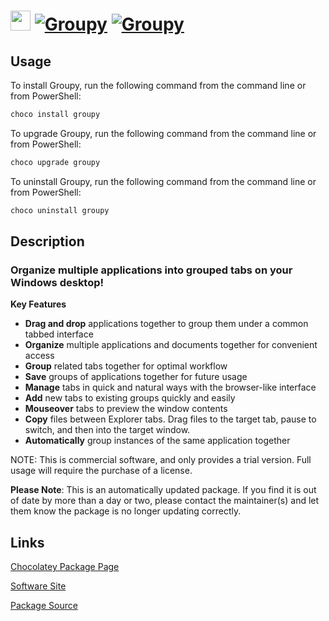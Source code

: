 ﻿# <img src="https://rawcdn.githack.com/virtualex-itv/chocolatey-packages/c70ce66a5e90c9f91dc924c6c48bee6322ec44f9/icons/groupy.png" width="32" height="32"/> [![Groupy](https://img.shields.io/chocolatey/v/groupy.svg?label=Groupy)](https://community.chocolatey.org/packages/groupy) [![Groupy](https://img.shields.io/chocolatey/dt/groupy.svg)](https://community.chocolatey.org/packages/groupy)

## Usage

To install Groupy, run the following command from the command line or from PowerShell:

```powershell
choco install groupy
```

To upgrade Groupy, run the following command from the command line or from PowerShell:

```powershell
choco upgrade groupy
```

To uninstall Groupy, run the following command from the command line or from PowerShell:

```powershell
choco uninstall groupy
```

## Description

### Organize multiple applications into grouped tabs on your Windows desktop!

**Key Features**

* **Drag and drop** applications together to group them under a common tabbed interface
* **Organize** multiple applications and documents together for convenient access
* **Group** related tabs together for optimal workflow
* **Save** groups of applications together for future usage
* **Manage** tabs in quick and natural ways with the browser-like interface
* **Add** new tabs to existing groups quickly and easily
* **Mouseover** tabs to preview the window contents
* **Copy** files between Explorer tabs. Drag files to the target tab, pause to switch, and then into the target window.
* **Automatically** group instances of the same application together

NOTE: This is commercial software, and only provides a trial version. Full usage will require the purchase of a license.

**Please Note**: This is an automatically updated package. If you find it is out of date by more than a day or two, please contact the maintainer(s) and let them know the package is no longer updating correctly.

## Links

[Chocolatey Package Page](https://community.chocolatey.org/packages/groupy)

[Software Site](https://www.stardock.com/products/groupy/)

[Package Source](https://github.com/virtualex-itv/chocolatey-packages/tree/master/automatic/groupy)
